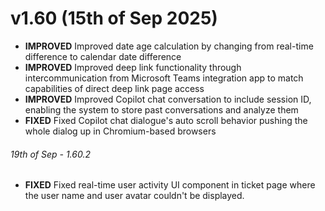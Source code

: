 # v1.60 (15th of Sep 2025)
- **IMPROVED** Improved date age calculation by changing from real-time difference to calendar date difference
- **IMPROVED** Improved deep link functionality through intercommunication from Microsoft Teams integration app to match capabilities of direct deep link page access
- **IMPROVED** Improved Copilot chat conversation to include session ID, enabling the system to store past conversations and analyze them
- **FIXED** Fixed Copilot chat dialogue's auto scroll behavior pushing the whole dialog up in Chromium-based browsers

###### 19th of Sep - 1.60.2
- **FIXED** Fixed real-time user activity UI component in ticket page where the user name and user avatar couldn't be displayed.
